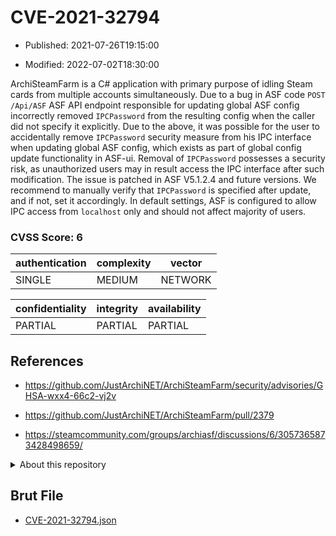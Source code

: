 # CVE-2021-32794

- Published: 2021-07-26T19:15:00

- Modified: 2022-07-02T18:30:00

ArchiSteamFarm is a C# application with primary purpose of idling Steam cards from multiple accounts simultaneously. Due to a bug in ASF code `POST /Api/ASF` ASF API endpoint responsible for updating global ASF config incorrectly removed `IPCPassword` from the resulting config when the caller did not specify it explicitly. Due to the above, it was possible for the user to accidentally remove `IPCPassword` security measure from his IPC interface when updating global ASF config, which exists as part of global config update functionality in ASF-ui. Removal of `IPCPassword` possesses a security risk, as unauthorized users may in result access the IPC interface after such modification. The issue is patched in ASF V5.1.2.4 and future versions. We recommend to manually verify that `IPCPassword` is specified after update, and if not, set it accordingly. In default settings, ASF is configured to allow IPC access from `localhost` only and should not affect majority of users.

### CVSS Score: **6**

| authentication | complexity | vector |
| --- | --- | --- |
| SINGLE | MEDIUM | NETWORK |

| confidentiality | integrity | availability |
| --- | --- | --- |
| PARTIAL | PARTIAL | PARTIAL |

## References

* https://github.com/JustArchiNET/ArchiSteamFarm/security/advisories/GHSA-wxx4-66c2-vj2v

* https://github.com/JustArchiNET/ArchiSteamFarm/pull/2379

* https://steamcommunity.com/groups/archiasf/discussions/6/3057365873428498659/

<details>
<summary>About this repository</summary> 

  This repository is part of the project [Live Hack CVE](https://github.com/Live-Hack-CVE). Main website can be found [www.live-hack.org](https://www.live-hack.org) 
  
  Made by [Sn0wAlice](https://github.com/Sn0wAlice) for the people that care about security and need to have a feed of the latest CVEs. Hope you enjoy it, don't forget to star the repo and follow me on [Twitter](https://twitter.com/Sn0wAlice) and [Github](https://github.com/Sn0wAlice). And that is my [personnal website](https://www.alice-snow.me/)

  - [Home Page](https://github.com/Live-Hack-CVE)
  - [Framework](https://github.com/Live-Hack-CVE/cve-framework)
  - [CVE database](https://github.com/Live-Hack-CVE/full_database)
  - [Changelog](https://github.com/Live-Hack-CVE/Changelog)
</details>

## Brut File

* [CVE-2021-32794.json](https://raw.githubusercontent.com/Live-Hack-CVE/full_database/main/cves/2021/CVE-2021-32794.json)

